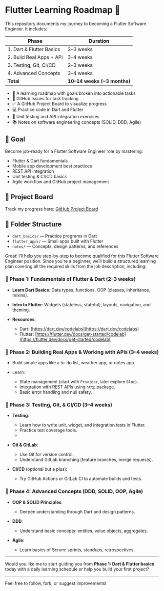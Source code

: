 # Flutter Learning Roadmap 🚀

This repository documents my journey to becoming a Flutter Software Engineer. It includes:

| Phase                    | Duration                     |
| ------------------------ | ---------------------------- |
| 1. Dart & Flutter Basics | 2–3 weeks                    |
| 2. Build Real Apps + API | 3–4 weeks                    |
| 3. Testing, Git, CI/CD   | 2–3 weeks                    |
| 4. Advanced Concepts     | 3–4 weeks                    |
| **Total**                | **10–14 weeks (\~3 months)** |


- 📅 A learning roadmap with goals broken into actionable tasks
- 📌 GitHub Issues for task tracking
- ✅ A GitHub Project Board to visualize progress
- 💻 Practice code in Dart and Flutter
- 🧪 Unit testing and API integration exercises
- 📚 Notes on software engineering concepts (SOLID, DDD, Agile)

## 🌟 Goal
Become job-ready for a Flutter Software Engineer role by mastering:
- Flutter & Dart fundamentals
- Mobile app development best practices
- REST API integration
- Unit testing & CI/CD basics
- Agile workflow and GitHub project management

## 🔗 Project Board
Track my progress here: [GitHub Project Board](./projects)

## 📂 Folder Structure
- `dart_basics/` — Practice programs in Dart
- `flutter_apps/` — Small apps built with Flutter
- `notes/` — Concepts, design patterns, and references


Great! I’ll help you step-by-step to become qualified for this Flutter Software Engineer position. Since you're a beginner, we’ll build a structured learning plan covering all the required skills from the job description, including:

### 🎯 Phase 1: **Fundamentals of Flutter & Dart (2–3 weeks)**

* **Learn Dart Basics**: Data types, functions, OOP (classes, inheritance, mixins).
* **Intro to Flutter**: Widgets (stateless, stateful), layouts, navigation, and theming.
* **Resources**:

  * Dart: [https://dart.dev/codelabs](https://dart.dev/codelabs)
  * Flutter: [https://flutter.dev/docs/get-started/codelab](https://flutter.dev/docs/get-started/codelab)

### 🎯 Phase 2: **Building Real Apps & Working with APIs (3–4 weeks)**

* Build simple apps like a to-do list, weather app, or notes app.
* Learn:

  * State management (start with `Provider`, later explore `Bloc`).
  * Integration with REST APIs using `http` package.
  * Basic error handling and null safety.

### 🎯 Phase 3: **Testing, Git, & CI/CD (3–4 weeks)**

* **Testing**:
  * Learn how to write unit, widget, and integration tests in Flutter.
  * Practice test coverage tools.
  * 
* **Git & GitLab**:
  * Use Git for version control.
  * Understand GitLab branching (feature branches, merge requests).
    
* **CI/CD** (optional but a plus):
  * Try GitHub Actions or GitLab CI to automate builds and tests.

### 🎯 Phase 4: **Advanced Concepts (DDD, SOLID, OOP, Agile)**

* **OOP & SOLID Principles**:

  * Deepen understanding through Dart and design patterns.
* **DDD**:

  * Understand basic concepts: entities, value objects, aggregates.
* **Agile**:

  * Learn basics of Scrum: sprints, standups, retrospectives.

---

Would you like me to start guiding you from **Phase 1: Dart & Flutter basics** today with a daily learning schedule or help you build your first project?

---

Feel free to follow, fork, or suggest improvements!
